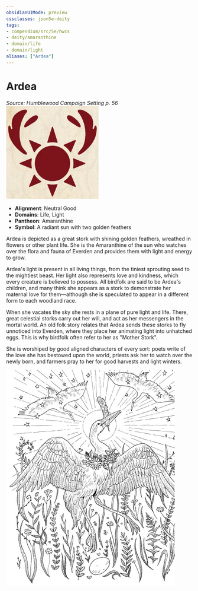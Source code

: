 ```yaml
---
obsidianUIMode: preview
cssclasses: json5e-deity
tags:
- compendium/src/5e/hwcs
- deity/amaranthine
- domain/life
- domain/light
aliases: ["Ardea"]
---
```

# Ardea
*Source: Humblewood Campaign Setting p. 56* 
![](https://raw.githubusercontent.com/5etools-mirror-2/5etools-img/main/deities/HWCS/Ardea-Symbol.webp#symbol)

- **Alignment**: Neutral Good
- **Domains**: Life, Light
- **Pantheon**: Amaranthine
- **Symbol**: A radiant sun with two golden feathers

Ardea is depicted as a great stork with shining golden feathers, wreathed in flowers or other plant life. She is the Amaranthine of the sun who watches over the flora and fauna of Everden and provides them with light and energy to grow.

Ardea's light is present in all living things, from the tiniest sprouting seed to the mightiest beast. Her light also represents love and kindness, which every creature is believed to possess. All birdfolk are said to be Ardea's children, and many think she appears as a stork to demonstrate her maternal love for them—although she is speculated to appear in a different form to each woodland race.

When she vacates the sky she rests in a plane of pure light and life. There, great celestial storks carry out her will, and act as her messengers in the mortal world. An old folk story relates that Ardea sends these storks to fly unnoticed into Everden, where they place her animating light into unhatched eggs. This is why birdfolk often refer to her as "Mother Stork".

She is worshiped by good aligned characters of every sort: poets write of the love she has bestowed upon the world, priests ask her to watch over the newly born, and farmers pray to her for good harvests and light winters.

![](https://raw.githubusercontent.com/5etools-mirror-2/5etools-img/main/deities/HWCS/Ardea.webp#center)